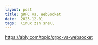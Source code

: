 ```yaml
---
layout: post
title: gRPC vs. WebSocket
date:  2023-12-01
tags:  linux zsh shell
---
```


https://ably.com/topic/grpc-vs-websocket